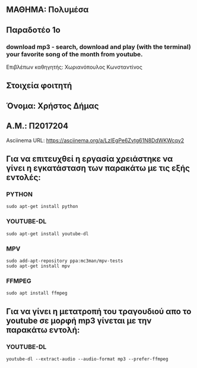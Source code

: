 ## ΜΑΘΗΜΑ: Πολυμέσα  
## Παραδοτέο 1ο
### download mp3 - search, download and play (with the terminal) your favorite song of the month from youtube.

Επιβλέπων καθηγητής: Χωριανόπουλος Κωνσταντίνος
 
## Στοιχεία φοιτητή 
## Όνομα: Χρήστος Δήμας
## Α.Μ.: Π2017204

Asciinema URL: https://asciinema.org/a/LzIEgPe6Zvtg61N8DdWKWcqy2

## Για να επιτευχθεί η εργασία χρειάστηκε να γίνει η εγκατάσταση των παρακάτω με τις εξής εντολές:

### PYTHON
 
```
sudo apt-get install python
```

### YOUTUBE-DL
 
```
sudo apt-get install youtube-dl
```

### MPV
 
```
sudo add-apt-repository ppa:mc3man/mpv-tests
sudo apt-get install mpv
```
 
### FFMPEG
 
```
sudo apt install ffmpeg
```

## Για να γίνει η μετατροπή του τραγουδιού απο το youtube σε μορφή mp3 γίνεται με την παρακάτω εντολή:

### YOUTUBE-DL
 
```
youtube-dl --extract-audio --audio-format mp3 --prefer-ffmpeg
```

